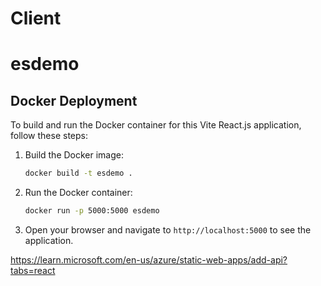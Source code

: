 # Client

# esdemo

## Docker Deployment

To build and run the Docker container for this Vite React.js application, follow these steps:

1. Build the Docker image:
    ```sh
    docker build -t esdemo .
    ```

2. Run the Docker container:
    ```sh
    docker run -p 5000:5000 esdemo
    ```

3. Open your browser and navigate to `http://localhost:5000` to see the application.


https://learn.microsoft.com/en-us/azure/static-web-apps/add-api?tabs=react